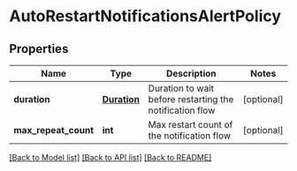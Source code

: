 # AutoRestartNotificationsAlertPolicy

## Properties
Name | Type | Description | Notes
------------ | ------------- | ------------- | -------------
**duration** | [**Duration**](Duration.md) | Duration to wait before restarting the notification flow | [optional] 
**max_repeat_count** | **int** | Max restart count of the notification flow | [optional] 

[[Back to Model list]](../README.md#documentation-for-models) [[Back to API list]](../README.md#documentation-for-api-endpoints) [[Back to README]](../README.md)


